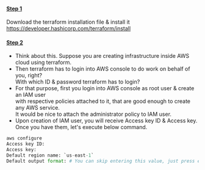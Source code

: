 #### <ins>Step 1</ins>
Download the terraform installation file & install it</br>
https://developer.hashicorp.com/terraform/install
#### <ins>Step 2</ins>
- Think about this. Suppose you are creating infrastructure inside AWS cloud using terraform.</br>
- Then terraform has to login into AWS console to do work on behalf of you, right?</br>
  With which ID & password terraform has to login?</br>
- For that purpose, first you login into AWS console as root user & create an IAM user</br>
  with respective policies attached to it, that are good enough to create any AWS service.</br>
  It would be nice to attach the administrator policy to IAM user.
- Upon creation of IAM user, you will receive Access key ID & Access key. Once you have them, let's execute below command.
```python
aws configure
Access key ID:
Access key:
Default region name: `us-east-1`
Default output format: # You can skip entering this value, just press enter.
```
